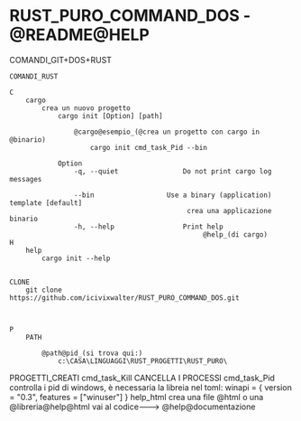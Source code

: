 # RUST_PURO_COMMAND_DOS - @README@HELP

COMANDI_GIT+DOS+RUST

	COMANDI_RUST
	
	C
		cargo
			crea un nuovo progetto
				cargo init [Option] [path]

					@cargo@esempio_(@crea un progetto con cargo in @binario)
						cargo init cmd_task_Pid --bin

				Option
					-q, --quiet                Do not print cargo log messages

					--bin                  Use a binary (application) template [default]
					  							crea una applicazione binario
					-h, --help                 Print help 
													@help_(di cargo)
	H
		help
			cargo init --help


	CLONE
		git clone https://github.com/icivixwalter/RUST_PURO_COMMAND_DOS.git



	P
		PATH

			@path@pid_(si trova qui:)
				c:\CASA\LINGUAGGI\RUST_PROGETTI\RUST_PURO\ 

PROGETTI_CREATI
	cmd_task_Kill
		CANCELLA I PROCESSI
	cmd_task_Pid
		controlla i pid di windows, è necessaria la libreia nel toml:
			winapi = { version = "0.3", features = ["winuser"] }
   help_html
      crea una file @html o una @libreria@help@html
         vai al codice---> @help@documentazione